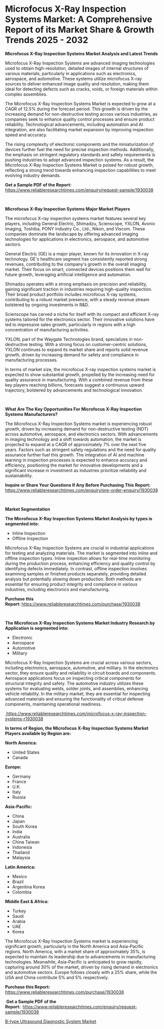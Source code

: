<p><h1>Microfocus X-Ray Inspection Systems Market: A Comprehensive Report of its Market Share & Growth Trends 2025 - 2032</h1></p><p><strong>Microfocus X-Ray Inspection Systems Market Analysis and Latest Trends</strong></p>
<p><p>Microfocus X-Ray Inspection Systems are advanced imaging technologies used to obtain high-resolution, detailed images of internal structures of various materials, particularly in applications such as electronics, aerospace, and automotive. These systems utilize microfocus X-ray sources to deliver enhanced image quality and resolution, making them ideal for detecting defects such as cracks, voids, or foreign materials within complex assemblies.</p><p>The Microfocus X-Ray Inspection Systems Market is expected to grow at a CAGR of 12.5% during the forecast period. This growth is driven by the increasing demand for non-destructive testing across various industries, as companies seek to enhance quality control processes and ensure product reliability. Technological advancements, including automation and AI integration, are also facilitating market expansion by improving inspection speed and accuracy.</p><p>The rising complexity of electronic components and the miniaturization of devices further fuel the need for precise inspection methods. Additionally, the emphasis on stringent regulatory standards and safety requirements is pushing industries to adopt advanced inspection systems. As a result, the Microfocus X-Ray Inspection Systems Market is poised for robust growth, reflecting a strong trend towards enhancing inspection capabilities to meet evolving industry demands.</p></p>
<p><strong>Get a Sample PDF of the Report:&nbsp;</strong> <a href="https://www.reliableresearchtimes.com/enquiry/request-sample/1930038?utm_campaign=3315&utm_medium=2&utm_source=Github&utm_content=ia&utm_term=29032025&utm_id=microfocus-x-ray-inspection-systems">https://www.reliableresearchtimes.com/enquiry/request-sample/1930038</a></p>
<p>&nbsp;</p>
<p><strong>Microfocus X-Ray Inspection Systems Major Market Players</strong></p>
<p><p>The microfocus X-ray inspection systems market features several key players, including General Electric, Shimadzu, Scienscope, YXLON, Avonix Imaging, Toshiba, PONY Industry Co., Ltd., Nikon, and Viscom. These companies dominate the landscape by offering advanced imaging technologies for applications in electronics, aerospace, and automotive sectors.</p><p>General Electric (GE) is a major player, known for its innovation in X-ray technology. GE's healthcare segment has consistently reported strong revenues, contributing to the company's growth in the overall imaging market. Their focus on smart, connected devices positions them well for future growth, leveraging artificial intelligence and automation.</p><p>Shimadzu operates with a strong emphasis on precision and reliability, gaining significant traction in industries requiring high-quality inspection. Their broad product portfolio includes microfocus X-ray systems, contributing to a robust market presence, with a steady revenue stream bolstered by ongoing investments in R&D.</p><p>Scienscope has carved a niche for itself with its compact and efficient X-ray systems tailored for the electronics sector. Their innovative solutions have led to impressive sales growth, particularly in regions with a high concentration of manufacturing activities.</p><p>YXLON, part of the Waygate Technologies brand, specializes in non-destructive testing. With a strong focus on customer-centric solutions, YXLON continues to expand its market share and reports solid revenue growth, driven by increasing demand for safety and compliance in manufacturing processes.</p><p>In terms of market size, the microfocus X-ray inspection systems market is expected to show substantial growth, propelled by the increasing need for quality assurance in manufacturing. With a combined revenue from these key players reaching billions, forecasts suggest a continuous upward trajectory, bolstered by advancements and technological innovation.</p></p>
<p>&nbsp;</p>
<p><strong>What Are The Key Opportunities For Microfocus X-Ray Inspection Systems Manufacturers?</strong></p>
<p><p>The Microfocus X-Ray Inspection Systems market is experiencing robust growth, driven by increasing demand for non-destructive testing (NDT) across automotive, aerospace, and electronics sectors. With advancements in imaging technology and a shift towards automation, the market is projected to expand at a CAGR of approximately 7% over the next five years. Factors such as stringent safety regulations and the need for quality assurance further fuel this growth. The integration of AI and machine learning in inspection processes is expected to enhance accuracy and efficiency, positioning the market for innovative developments and a significant increase in investment as industries prioritize reliability and sustainability.</p></p>
<p><strong>Inquire or Share Your Questions If Any Before Purchasing This Report:</strong> <a href="https://www.reliableresearchtimes.com/enquiry/pre-order-enquiry/1930038?utm_campaign=3315&utm_medium=2&utm_source=Github&utm_content=ia&utm_term=29032025&utm_id=microfocus-x-ray-inspection-systems">https://www.reliableresearchtimes.com/enquiry/pre-order-enquiry/1930038</a></p>
<p>&nbsp;</p>
<p><strong>Market Segmentation</strong></p>
<p><strong>The Microfocus X-Ray Inspection Systems Market Analysis by types is segmented into:</strong></p>
<p><ul><li>Inline Inspection</li><li>Offline Inspection</li></ul></p>
<p><p>Microfocus X-Ray Inspection Systems are crucial in industrial applications for testing and analyzing materials. The market is segmented into inline and offline inspection types. Inline inspection allows for real-time monitoring during the production process, enhancing efficiency and quality control by identifying defects immediately. In contrast, offline inspection involves examining samples or finished products separately, providing detailed analysis but potentially slowing down production. Both methods are essential for ensuring product integrity and compliance in various industries, including electronics and manufacturing.</p></p>
<p><strong>Purchase this Report:&nbsp;</strong><a href="https://www.reliableresearchtimes.com/purchase/1930038?utm_campaign=3315&utm_medium=2&utm_source=Github&utm_content=ia&utm_term=29032025&utm_id=microfocus-x-ray-inspection-systems">https://www.reliableresearchtimes.com/purchase/1930038</a></p>
<p>&nbsp;</p>
<p><strong>The Microfocus X-Ray Inspection Systems Market Industry Research by Application is segmented into:</strong></p>
<p><ul><li>Electronic</li><li>Aerospace</li><li>Automotive</li><li>Military</li></ul></p>
<p><p>Microfocus X-Ray Inspection Systems are crucial across various sectors, including electronics, aerospace, automotive, and military. In the electronics sector, they ensure quality and reliability in circuit boards and components. Aerospace applications focus on inspecting critical components for structural integrity and safety. The automotive industry utilizes these systems for evaluating welds, solder joints, and assemblies, enhancing vehicle reliability. In the military market, they are essential for inspecting advanced materials and ensuring the functionality of critical defense components, maintaining operational readiness.</p></p>
<p><a href="https://www.reliableresearchtimes.com/microfocus-x-ray-inspection-systems-r1930038?utm_campaign=3315&utm_medium=2&utm_source=Github&utm_content=ia&utm_term=29032025&utm_id=microfocus-x-ray-inspection-systems">&nbsp;https://www.reliableresearchtimes.com/microfocus-x-ray-inspection-systems-r1930038</a></p>
<p><strong>In terms of Region, the Microfocus X-Ray Inspection Systems Market Players available by Region are:</strong></p>
<p>
    <p> <strong> North America: </strong>
        <ul>
            <li>United States</li>
            <li>Canada</li>
        </ul>
        </p> 
    <p> <strong> Europe: </strong>
        <ul>
            <li>Germany</li>
            <li>France</li>
            <li>U.K.</li>
            <li>Italy</li>
            <li>Russia</li>
        </ul>
        </p> 
    <p> <strong> Asia-Pacific: </strong>
        <ul>
            <li>China</li>
            <li>Japan</li>
            <li>South Korea</li>
            <li>India</li>
            <li>Australia</li>
            <li>China Taiwan</li>
            <li>Indonesia</li>
            <li>Thailand</li>
            <li>Malaysia</li>
        </ul>
        </p> 
    <p> <strong> Latin America: </strong>
        <ul>
            <li>Mexico</li>
            <li>Brazil</li>
            <li>Argentina Korea</li>
            <li>Colombia</li>
        </ul>
        </p> 
    <p> <strong> Middle East & Africa: </strong>
        <ul>
            <li>Turkey</li>
            <li>Saudi</li>
            <li>Arabia</li>
            <li>UAE</li>
            <li>Korea</li>
        </ul>
    </p>
    </p>
<p><p>The Microfocus X-Ray Inspection Systems market is experiencing significant growth, particularly in the North America and Asia-Pacific regions. North America, with a market share of approximately 35%, is expected to maintain its leadership due to advancements in manufacturing technologies. Meanwhile, Asia-Pacific is anticipated to grow rapidly, capturing around 30% of the market, driven by rising demand in electronics and automotive sectors. Europe follows closely with a 25% share, while the USA and China contribute 5% and 5% respectively.</p></p>
<p><strong>Purchase this Report: </strong><a href="https://www.reliableresearchtimes.com/purchase/1930038?utm_campaign=3315&utm_medium=2&utm_source=Github&utm_content=ia&utm_term=29032025&utm_id=microfocus-x-ray-inspection-systems">https://www.reliableresearchtimes.com/purchase/1930038</a></p>
<p>&nbsp;<strong>Get a Sample PDF of the Report:&nbsp;&nbsp;</strong><a href="https://www.reliableresearchtimes.com/enquiry/request-sample/1930038?utm_campaign=3315&utm_medium=2&utm_source=Github&utm_content=ia&utm_term=29032025&utm_id=microfocus-x-ray-inspection-systems">https://www.reliableresearchtimes.com/enquiry/request-sample/1930038</a></p>
<p><strong></strong></p>
<p><p><a href="https://github.com/sderolza/Market-Research-Report-List-1/blob/main/b-type-ultrasound-diagnostic-system-market.md?utm_campaign=3315&utm_medium=2&utm_source=Github&utm_content=ia&utm_term=29032025&utm_id=microfocus-x-ray-inspection-systems">B-type Ultrasound Diagnostic System Market</a></p></p>